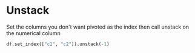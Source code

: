 # Unstack

Set the columns you don't want pivoted as the index then call unstack on the
numerical column

```python
df.set_index(["c1", "c2"]).unstack(-1)
```
